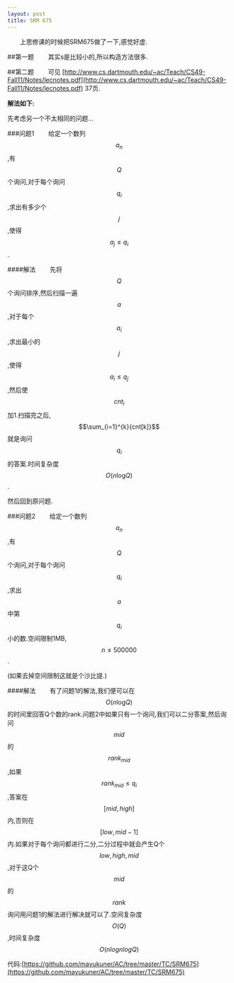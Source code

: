 ```yaml
---
layout: post
title: SRM 675
---
```


&emsp;&emsp;上思修课的时候把SRM675做了一下,感觉好虚.

##第一题
&emsp;&emsp;其实s是比较小的,所以构造方法很多.

##第二题
&emsp;&emsp;可见 [http://www.cs.dartmouth.edu/~ac/Teach/CS49-Fall11/Notes/lecnotes.pdf](http://www.cs.dartmouth.edu/~ac/Teach/CS49-Fall11/Notes/lecnotes.pdf) 37页.

**解法如下:**

先考虑另一个不太相同的问题...

###问题1
&emsp;&emsp;给定一个数列$${a_n}$$,有$$Q$$个询问,对于每个询问$$q_i$$,求出有多少个$$j$$,使得$$a_j \leq q_i$$.

####解法
&emsp;&emsp;先将$$Q$$个询问排序,然后扫描一遍$$a$$,对于每个$$a_i$$,求出最小的$$j$$,使得$$a_i \leq q_j$$,然后使$$cnt_i$$加1.扫描完之后,$$\sum_{i=1}^{k}{cnt[k]}$$就是询问$$q_i$$的答案.时间复杂度$$O(n\log_{} Q)$$.

然后回到原问题.

###问题2
&emsp;&emsp;给定一个数列$${a_n}$$,有$$Q$$个询问,对于每个询问$$q_i$$,求出$$a$$中第$$q_i$$小的数.空间限制1MB,$$n \leq 500000$$.

(如果去掉空间限制这就是个沙比提.)

####解法
&emsp;&emsp;有了问题1的解法,我们便可以在$$O(n \log_{} Q)$$的时间里回答Q个数的rank.问题2中如果只有一个询问,我们可以二分答案,然后询问$$mid$$的$$rank_{mid}$$,如果$$rank_{mid} \leq q_i$$,答案在$$[mid,high]$$内,否则在$$[low,mid-1]$$内.如果对于每个询问都进行二分,二分过程中就会产生Q个$$low,high,mid$$,对于这Q个$$mid$$的$$rank$$询问用问题1的解法进行解决就可以了.空间复杂度$$O(Q)$$,时间复杂度$$O(n logn logQ)$$

代码:[https://github.com/mayukuner/AC/tree/master/TC/SRM675](https://github.com/mayukuner/AC/tree/master/TC/SRM675)
